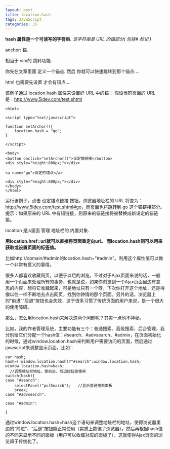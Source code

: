 ```yaml
---
layout: post
title: location.hash
tags: JavaScript
categories: JS
---
```


**hash 属性是一个可读写的字符串.**
*该字符串是 URL 的锚部分( 包括# 标记  )*

anchor: 锚.

相当于 vim的 跳转功能.

你先在文章里面 定义一个锚点.
然后 你就可以快速跳转到那个锚点....

html 也需要先设置 才会有锚点....





该例子通过 location.hash 属性来设置好 URL 中的锚：
假设当前页面的 URL 是：http://www.5idev.com/test.shtml

	<html>
	
	<script type="text/javascript">
	
	function setArchor(){
	    location.hash = "go";
	}
	
	</script>
	
	<body>
	<button onclick="setArchor()">设定锚链接</button>
	<div style="height:800px;"></div>
	
	<a name="go">设定的锚点</a>
	
	<div style="height:800px;"></div>
	</body>
	</html>


运行该例子，点击 设定锚点链接 按钮，浏览器地址栏的 URL 将变为：http://www.5idev.com/test.shtml#go，而页面也将跳转到 go 这个锚链接部分。
提示：如果原来的 URL 中有锚链接，则原来的锚链接将被替换成新设定的锚链接。













location 是js里面 管理 地址栏的 内置对象.


**用location.href=url就可以直接将页面重定向url。**
**而location.hash则可以用来获取或设置页面的标签值。**

比如http://domain/#admin的location.hash="#admin"。利用这个属性值可以做一个非常有意义的事情。



很多人都喜欢收藏网页，以便于以后的浏览。不过对于Ajax页面来说的话，一般用一个页面来处理所有的事务，也就是说，如果你浏览到一个Ajax页面里边有意思的内容，想将它收藏起来，可是地址只有一个呀，下次你打开这个地址，还是得像以往一样不断地去点击网页，找到你钟情的那个页面。另外的话，浏览器上的“前进”“后退”按钮也会失效，这于很多习惯了传统页面的用户来说，是一个很大的使用障碍。



那么，怎么用location.hash来解决这两个问题呢？其实一点也不神秘。


比如，我的作者管理系统，主要功能有三个：普通搜索、高级搜索、后台管理，我分别给它们分配一个hash值：#search、#advsearch、#admin，在页面初始化的时候，通过window.location.hash来判断用户需要访问的页面，然后通过javascript来调整显示页面。比如：


	var hash; 
	hash=(!window.location.hash)?"#search":window.location.hash; 
	window.location.hash=hash; 
	  //调整地址栏地址，使前进、后退按钮能使用 
	switch(hash){   
	case "#search":  
	    selectPanel("pnlSearch");   //显示普通搜索面板  
	    break;    
	case "#advsearch":    
	      
	case "#admin":  
	     
	}


通过window.location.hash=hash这个语句来调整地址栏的地址，使得浏览器里边的“前进”、“后退”按钮能正常使用（实质上欺骗了浏览器）。然后再根据hash值的不同来显示不同的面板（用户可以收藏对应的面板了），这就使得Ajax页面的浏览趋于传统化了。













